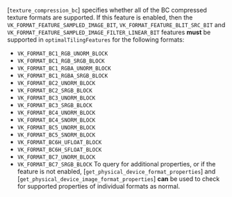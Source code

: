 [`texture_compression_bc`] specifies
whether all of the BC compressed texture formats are supported.
If this feature is enabled, then the
`VK_FORMAT_FEATURE_SAMPLED_IMAGE_BIT`,
`VK_FORMAT_FEATURE_BLIT_SRC_BIT` and
`VK_FORMAT_FEATURE_SAMPLED_IMAGE_FILTER_LINEAR_BIT` features  **must** 
be supported in `optimalTilingFeatures` for the following formats:
 - `VK_FORMAT_BC1_RGB_UNORM_BLOCK`
 - `VK_FORMAT_BC1_RGB_SRGB_BLOCK`
 - `VK_FORMAT_BC1_RGBA_UNORM_BLOCK`
 - `VK_FORMAT_BC1_RGBA_SRGB_BLOCK`
 - `VK_FORMAT_BC2_UNORM_BLOCK`
 - `VK_FORMAT_BC2_SRGB_BLOCK`
 - `VK_FORMAT_BC3_UNORM_BLOCK`
 - `VK_FORMAT_BC3_SRGB_BLOCK`
 - `VK_FORMAT_BC4_UNORM_BLOCK`
 - `VK_FORMAT_BC4_SNORM_BLOCK`
 - `VK_FORMAT_BC5_UNORM_BLOCK`
 - `VK_FORMAT_BC5_SNORM_BLOCK`
 - `VK_FORMAT_BC6H_UFLOAT_BLOCK`
 - `VK_FORMAT_BC6H_SFLOAT_BLOCK`
 - `VK_FORMAT_BC7_UNORM_BLOCK`
 - `VK_FORMAT_BC7_SRGB_BLOCK`
To query for additional properties, or if the feature is not enabled,
[`get_physical_device_format_properties`] and
[`get_physical_device_image_format_properties`] **can**  be used to check for
supported properties of individual formats as normal.